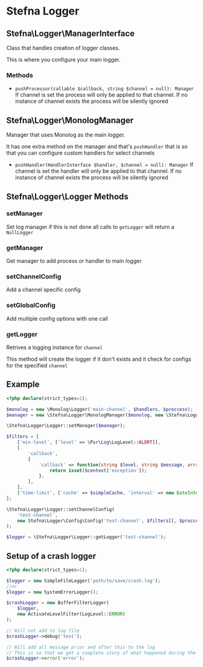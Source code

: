# Stefna Logger

## Stefna\Logger\ManagerInterface

Class that handles creation of logger classes.

This is where you configure your main logger.

### Methods

* `pushProcessor(callable $callback, string $channel = null): Manager`
    If channel is set the process will only be applied to that channel.
    If no instance of channel exists the process will be silently ignored

## Stefna\Logger\MonologManager

Manager that uses Monolog as the main logger.

It has one extra method on the manager and that's `pushHandler` that is so that you can configure custom handlers
for select channels

* `pushHandler(HandlerInterface $handler, $channel = null): Manager` 
    If channel is set the handler will only be applied to that channel.
    If no instance of channel exists the process will be silently ignored

## Stefna\Logger\Logger Methods

### setManager

Set log manager if this is not done all calls to `getLogger` will return a `NullLogger`

### getManager

Get manager to add process or handler to main logger

### setChannelConfig

Add a channel specific config

### setGlobalConfig

Add multiple config options with one call

### getLogger

Retrives a logging instance for `channel`

This method will create the logger if it don't exists and it check for configs for the specified `channel`


## Example

```php
<?php declare(strict_types=1);

$monolog = new \Monolog\Logger('main-channel', $handlers, $proccess);
$manager = new \Stefna\Logger\MonologManager($monolog, new \Stefna\Logger\Filters\FilterFactory());

\Stefna\Logger\Logger::setManager($manager);

$filters = [
	['min-level', ['level' => \Psr\Log\LogLevel::ALERT]],
	[
		'callback',
		[
			'callback' => function(string $level, string $message, array $context) {
				return isset($context['exception']);
			},
		],
	],
	['time-limit', ['cache' => $simpleCache, 'interval' => new DateInterval('P1D')]]
];

\Stefna\Logger\Logger::setChannelConfig(
    'test-channel',
    new Stefna\Logger\Config\Config('test-channel', $filters[[, $proccess], $handlers])
);

$logger = \Stefna\Logger\Logger::getLogger('test-channel');

```

## Setup of a crash logger

```php
<?php declare(strict_types=1);

$logger = new SimpleFileLogger('path/to/save/crash.log');
//or
$logger = new SystemErrorLogger();

$crashLogger = new BufferFilterLogger(
    $logger,
    new ActivateLevelFilter(LogLevel::ERROR)
);

// Will not add to log file
$crashLogger->debug('test');

// Will add all message prior and after this to the log
// This is so that we get a complete story of what happened during the execution
$crashLogger->error('error');

```
